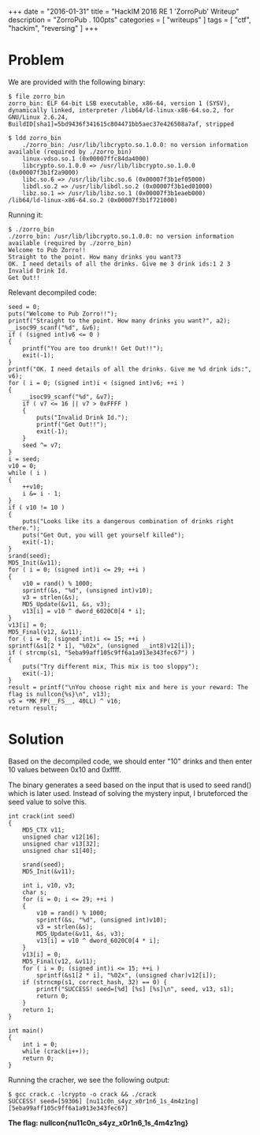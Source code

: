 +++
date        = "2016-01-31"
title       = "HackIM 2016 RE 1 'ZorroPub' Writeup"
description = "ZorroPub . 100pts"
categories  = [ "writeups" ]
tags        = [ "ctf", "hackim", "reversing" ]
+++

# Problem

We are provided with the following binary:

```
$ file zorro_bin
zorro_bin: ELF 64-bit LSB executable, x86-64, version 1 (SYSV), dynamically linked, interpreter /lib64/ld-linux-x86-64.so.2, for GNU/Linux 2.6.24, BuildID[sha1]=5bd9436f341615c804471bb5aec37e426508a7af, stripped

$ ldd zorro_bin
    ./zorro_bin: /usr/lib/libcrypto.so.1.0.0: no version information available (required by ./zorro_bin)
    linux-vdso.so.1 (0x00007ffc84da4000)
    libcrypto.so.1.0.0 => /usr/lib/libcrypto.so.1.0.0 (0x00007f3b1f2a9000)
    libc.so.6 => /usr/lib/libc.so.6 (0x00007f3b1ef05000)
    libdl.so.2 => /usr/lib/libdl.so.2 (0x00007f3b1ed01000)
    libz.so.1 => /usr/lib/libz.so.1 (0x00007f3b1eaeb000)
/lib64/ld-linux-x86-64.so.2 (0x00007f3b1f721000)
```

Running it:
```
$ ./zorro_bin
./zorro_bin: /usr/lib/libcrypto.so.1.0.0: no version information available (required by ./zorro_bin)
Welcome to Pub Zorro!!
Straight to the point. How many drinks you want?3
OK. I need details of all the drinks. Give me 3 drink ids:1 2 3
Invalid Drink Id.
Get Out!!
```

Relevant decompiled code:
```
seed = 0;
puts("Welcome to Pub Zorro!!");
printf("Straight to the point. How many drinks you want?", a2);
__isoc99_scanf("%d", &v6);
if ( (signed int)v6 <= 0 )
{
    printf("You are too drunk!! Get Out!!");
    exit(-1);
}
printf("OK. I need details of all the drinks. Give me %d drink ids:", v6);
for ( i = 0; (signed int)i < (signed int)v6; ++i )
{
    __isoc99_scanf("%d", &v7);
    if ( v7 <= 16 || v7 > 0xFFFF )
    {
        puts("Invalid Drink Id.");
        printf("Get Out!!");
        exit(-1);
    }
    seed ^= v7;
}
i = seed;
v10 = 0;
while ( i )
{
    ++v10;
    i &= i - 1;
}
if ( v10 != 10 )
{
    puts("Looks like its a dangerous combination of drinks right there.");
    puts("Get Out, you will get yourself killed");
    exit(-1);
}
srand(seed);
MD5_Init(&v11);
for ( i = 0; (signed int)i <= 29; ++i )
{
    v10 = rand() % 1000;
    sprintf(&s, "%d", (unsigned int)v10);
    v3 = strlen(&s);
    MD5_Update(&v11, &s, v3);
    v13[i] = v10 ^ dword_6020C0[4 * i];
}
v13[i] = 0;
MD5_Final(v12, &v11);
for ( i = 0; (signed int)i <= 15; ++i )
sprintf(&s1[2 * i], "%02x", (unsigned __int8)v12[i]);
if ( strcmp(s1, "5eba99aff105c9ff6a1a913e343fec67") )
{
    puts("Try different mix, This mix is too sloppy");
    exit(-1);
}
result = printf("\nYou choose right mix and here is your reward: The flag is nullcon{%s}\n", v13);
v5 = *MK_FP(__FS__, 40LL) ^ v16;
return result;
```

# Solution
Based on the decompiled code, we should enter "10" drinks and then enter 10 values between 0x10 and 0xffff.

The binary generates a seed based on the input that is used to seed rand() which is later used. Instead of solving the mystery input, I bruteforced the seed value to solve this.


```
int crack(int seed)
{
    MD5_CTX v11;
    unsigned char v12[16];
    unsigned char v13[32];
    unsigned char s1[40];

    srand(seed);
    MD5_Init(&v11);

    int i, v10, v3;
    char s;
    for (i = 0; i <= 29; ++i )
    {
        v10 = rand() % 1000;
        sprintf(&s, "%d", (unsigned int)v10);
        v3 = strlen(&s);
        MD5_Update(&v11, &s, v3);
        v13[i] = v10 ^ dword_6020C0[4 * i];
    }
    v13[i] = 0;
    MD5_Final(v12, &v11);
    for ( i = 0; (signed int)i <= 15; ++i )
        sprintf(&s1[2 * i], "%02x", (unsigned char)v12[i]);
    if (strncmp(s1, correct_hash, 32) == 0) {
        printf("SUCCESS! seed=[%d] [%s] [%s]\n", seed, v13, s1);
        return 0;
    }
    return 1;
}

int main()
{
    int i = 0;
    while (crack(i++));
    return 0;
}
```

Running the cracher, we see the following output:

```
$ gcc crack.c -lcrypto -o crack && ./crack
SUCCESS! seed=[59306] [nu11c0n_s4yz_x0r1n6_1s_4m4z1ng] [5eba99aff105c9ff6a1a913e343fec67]
```


**The flag: nullcon{nu11c0n_s4yz_x0r1n6_1s_4m4z1ng}**
